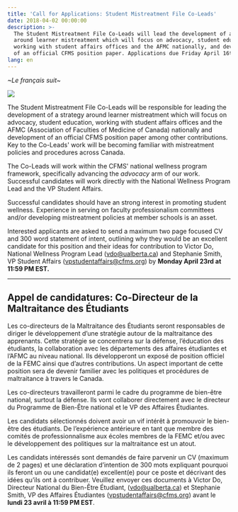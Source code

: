 ```yaml
---
title: 'Call for Applications: Student Mistreatment File Co-Leads'
date: 2018-04-02 00:00:00
description: >-
  The Student Mistreatment File Co-Leads will lead the development of a strategy
  around learner mistreatment which will focus on advocacy, student education,
  working with student affairs offices and the AFMC nationally, and development
  of an official CFMS position paper. Applications due Friday April 16th.
lang: en
---
```


*~Le fran&ccedil;ais suit~*

![](blob:https://app.cloudcannon.com/9ebb068a-ac1c-674c-ae9b-939feabf989f)

The Student Mistreatment File Co-Leads will be responsible for leading the development of a strategy around learner mistreatment which will focus on advocacy, student education, working with student affairs offices and the AFMC (Association of Faculties of Medicine of Canada) nationally and development of an official CFMS position paper among other contributions. Key to the Co-Leads' work will be becoming familiar with mistreatment policies and procedures across Canada.

The Co-Leads will work within the CFMS' national wellness program framework, specifically advancing the *advocacy* arm of our work. Successful candidates will work directly with the National Wellness Program Lead and the VP Student Affairs.

Successful candidates should have an strong interest in promoting student wellness. Experience in serving on faculty professionalism committees and/or developing mistreatment policies at member schools is an asset.

Interested applicants are asked to send a maximum two page focused CV and 300 word statement of intent, outlining why they would be an excellent candidate for this position and their ideas for contribution to Victor Do, National Wellness Program Lead ([vdo@ualberta.ca](javascript:void(location.href='mailto:'+String.fromCharCode(118,100,111,64,117,97,108,98,101,114,116,97,46,99,97)))) and Stephanie Smith, VP Student Affairs ([vpstudentaffairs@cfms.org](javascript:void(location.href='mailto:'+String.fromCharCode(118,112,115,116,117,100,101,110,116,97,102,102,97,105,114,115,64,99,102,109,115,46,111,114,103)))) by **Monday April 23rd at 11:59 PM EST.**

---

## Appel de candidatures: Co-Directeur de la Maltraitance des &Eacute;tudiants

Les co-directeurs de la Maltraitance des &Eacute;tudiants seront responsables de diriger le d&eacute;veloppement d’une strat&eacute;gie autour de la maltraitance des apprenants. Cette strat&eacute;gie se concentrera sur la d&eacute;fense, l’&eacute;ducation des &eacute;tudiants, la collaboration avec les d&eacute;partements des affaires &eacute;tudiantes et l’AFMC au niveau national. Ils d&eacute;velopperont un expos&eacute; de position officiel de la FEMC ainsi que d’autres contributions. Un aspect important de cette position sera de devenir familier avec les politiques et proc&eacute;dures de maltraitance &agrave; travers le Canada.

Les co-directeurs travailleront parmi le cadre du programme de bien-&ecirc;tre national, surtout la d&eacute;fense. Ils vont collaborer directement avec le directeur du Programme de Bien-&Ecirc;tre national et le VP des Affaires &Eacute;tudiantes.

Les candidats s&eacute;lectionn&eacute;s doivent avoir un vif int&eacute;r&ecirc;t &agrave; promouvoir le bien-&ecirc;tre des &eacute;tudiants. De l’exp&eacute;rience ant&eacute;rieure en tant que membre des comit&eacute;s de professionnalisme aux &eacute;coles membres de la FEMC et/ou avec le d&eacute;veloppement des politiques sur la maltraitance est un atout.

Les candidats int&eacute;ress&eacute;s sont demand&eacute;s de faire parvenir un CV (maximum de 2 pages) et une d&eacute;claration d’intention de 300 mots expliquant pourquoi ils feront un ou une candidat(e) excellent(e) pour ce poste et d&eacute;crivant des id&eacute;es qu’ils ont &agrave; contribuer. Veuillez envoyer ces documents &agrave; Victor Do, Directeur National du Bien-&Ecirc;tre &Eacute;tudiant, ([vdo@ualberta.ca](javascript:void(location.href='mailto:'+String.fromCharCode(118,100,111,64,117,97,108,98,101,114,116,97,46,99,97)))) et Stephanie Smith, VP des Affaires &Eacute;tudiantes ([vpstudentaffairs@cfms.org](javascript:void(location.href='mailto:'+String.fromCharCode(118,112,115,116,117,100,101,110,116,97,102,102,97,105,114,115,64,99,102,109,115,46,111,114,103)))) avant le **lundi 23 avril &agrave; 11:59 PM EST**.